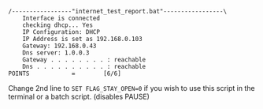 ```
/-----------------"internet_test_report.bat"-----------------\
    Interface is connected
    checking dhcp... Yes
    IP Configuration: DHCP
    IP Address is set as 192.168.0.103
    Gateway: 192.168.0.43
    Dns server: 1.0.0.3
    Gateway . . . . . . . . : reachable
    Dns . . . . . . . . . . : reachable
POINTS            =        [6/6]
```
Change 2nd line to `SET FLAG_STAY_OPEN=0` if you wish to use this script in the terminal or a batch script. (disables PAUSE)
